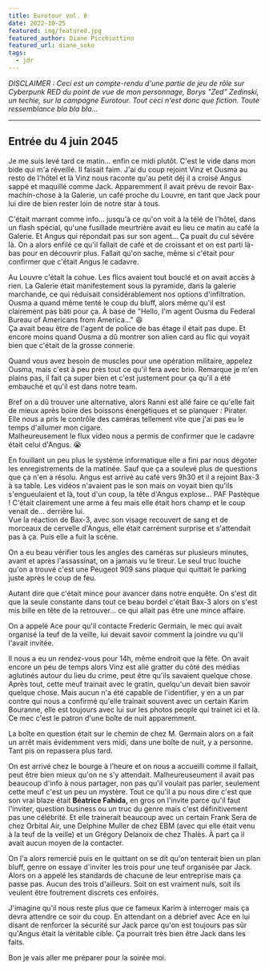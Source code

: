 ```yaml
---
title: Eurotour vol. 8
date: 2022-10-25
featured: img/featured.jpg
featured_author: Diane Picchiottino
featured_url: diane_soko
tags:
  - jdr
---
```


_DISCLAIMER : Ceci est un compte-rendu d'une partie de jeu de rôle sur Cyberpunk RED du point de vue de mon personnage, Borys "Zed" Zedinski, un techie, sur la campagne Eurotour. Tout ceci n'est donc que fiction. Toute ressemblance bla bla bla…_

---

## Entrée du 4 juin 2045

Je me suis levé tard ce matin… enfin ce midi plutôt. C'est le vide dans mon bide qui m'a réveillé. Il faisait faim. J'ai du coup rejoint Vinz et Ousma au resto de l'hôtel et là Vinz nous raconte qu'au petit déj il a croisé Angus sappé et maquillé comme Jack. Apparemment il avait prévu de revoir Bax-machin-chose à la Galerie, un café proche du Louvre, en tant que Jack pour lui dire de bien rester loin de notre star à tous.

C'était marrant comme info… jusqu'à ce qu'on voit à la télé de l'hôtel, dans un flash spécial, qu'une fusillade meurtrière avait eu lieu ce matin au café la Galerie. Et Angus qui répondait pas sur son agent… Ça puait du cul sévère là. On a alors enfilé ce qu'il fallait de café et de croissant et on est parti là-bas pour en découvrir plus. Fallait qu'on sache, même si c'était pour confirmer que c'était Angus le cadavre.

Au Louvre c'était la cohue. Les flics avaient tout bouclé et on avait accès à rien. La Galerie était manifestement sous la pyramide, dans la galerie marchande, ce qui réduisait considérablement nos options d'infiltration. Ousma a quand même tenté le coup du bluff, alors même qu'il est clairement pas bâti pour ça. À base de "Hello, I'm agent Ousma du Federal Bureau of Americans from America…" 😆  
Ça avait beau être de l'agent de police de bas étage il était pas dupe. Et encore moins quand Ousma a dû montrer son alien card au flic qui voyait bien que c'était de la grosse connerie.

Quand vous avez besoin de muscles pour une opération militaire, appelez Ousma, mais c'est à peu près tout ce qu'il fera avec brio. Remarque je m'en plains pas, il fait ça super bien et c'est justement pour ça qu'il a été embauché et qu'il est dans notre team.

Bref on a dû trouver une alternative, alors Ranni est allé faire ce qu'elle fait de mieux après boire des boissons énergétiques et se planquer : Pirater.  
Elle nous a pris le contrôle des caméras tellement vite que j'ai pas eu le temps d'allumer mon cigare.  
Malheureusement le flux video nous a permis de confirmer que le cadavre était celui d'Angus. 😭

En fouillant un peu plus le système informatique elle a fini par nous dégoter les enregistrements de la matinée. Sauf que ça a soulevé plus de questions que ça n'en a résolu. Angus est arrivé au café vers 9h30 et il a rejoint Bax-3 à sa table. Les vidéos n'avaient pas le son mais on voyait bien qu'ils s'engueulaient et là, tout d'un coup, la tête d'Angus explose… PAF Pastèque ! C'était clairement une arme à feu mais elle était hors champ et le coup venait de… derrière lui.  
Vue la réaction de Bax-3, avec son visage recouvert de sang et de morceaux de cervelle d'Angus, elle était carrément surprise et s'attendait pas à ça. Puis elle a fuit la scène.

On a eu beau vérifier tous les angles des caméras sur plusieurs minutes, avant et après l'assassinat, on a jamais vu le tireur. Le seul truc louche qu'on a trouvé c'est une Peugeot 909 sans plaque qui quittait le parking juste après le coup de feu.

Autant dire que c'était mince pour avancer dans notre enquête. On s'est dit que la seule constante dans tout ce beau bordel c'était Bax-3 alors on s'est mis bille en tête de la retrouver… ce qui allait pas être une mince affaire.

On a appelé Ace pour qu'il contacte Frederic Germain, le mec qui avait organisé la teuf de la veille, lui devait savoir comment la joindre vu qu'il l'avait invitée.

Il nous a eu un rendez-vous pour 14h, même endroit que la fête. On avait encore un peu de temps alors Vinz est allé gratter du côté des médias aglutinés autour du lieu du crime, peut être qu'ils savaient quelque chose. Après tout, cette meuf trainait avec le gratin, quelqu'un devait bien savoir quelque chose. Mais aucun n'a été capable de l'identifier, y en a un par contre qui nous a confirmé qu'elle trainait souvent avec un certain Karim Bouranne, elle est toujours avec lui sur les photos people qui trainet ici et là. Ce mec c'est le patron d'une boîte de nuit apparemment.

La boîte en question était sur le chemin de chez M. Germain alors on a fait un arrêt mais évidemment vers midi, dans une boîte de nuit, y a personne. Tant pis on repassera plus tard.

On est arrivé chez le bourge à l'heure et on nous a accueilli comme il fallait, peut être bien mieux qu'on ne s'y attendait. Malheureuseument il avait pas beaucoup d'info à nous partager, non pas qu'il voulait pas parler, seulement cette meuf c'est un peu un mystère. Tout ce qu'il a pu nous dire c'est que son vrai blaze était **Béatrice Fahida,** en gros on l'invite parce qu'il faut l'inviter, question business ou un truc du genre mais c'est définitivement pas une célébrité. Et elle trainerait beaucoup avec un certain Frank Sera de chez Orbital Air, une Delphine Muller de chez EBM (avec qui elle était venu à la teuf de la veille) et un Grégory Delanoix de chez Thalès. À part ça il avait aucun moyen de la contacter.

On l'a alors remercié puis en le quittant on se dit qu'on tenterait bien un plan bluff, genre on essaye d'inviter les trois pour une teuf organisée par Jack. Alors on a appelé les standards de chacune de leur entreprise mais ça passe pas. Aucun des trois d'ailleurs. Soit on est vraiment nuls, soit ils veulent être foutrement discrets ces enfoirés.

J'imagine qu'il nous reste plus que ce fameux Karim à interroger mais ça devra attendre ce soir du coup. En attendant on a débrief avec Ace en lui disant de renforcer la sécurité sur Jack parce qu'on est toujours pas sûr qu'Angus était la véritable cible. Ça pourrait très bien être Jack dans les faits.

Bon je vais aller me préparer pour la soirée moi.
